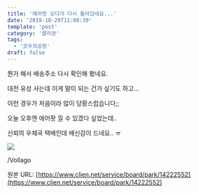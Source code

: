 ```yaml
---
title: '에어팟 오다가 다시 돌아갔네요...'
date: '2019-10-29T11:08:39'
template: 'post'
category: '클리앙'
tags: 
  - '모두의공원'
draft: false
---
```


뭔가 해서 배송주소 다시 확인해 봤네요.

대전 유성 사는데 이게 말이 되는 건가 싶기도 하고...

이런 경우가 처음이라 많이 당황스럽습니다;;

오늘 오후엔 에어팟 낄 수 있겠다 싶었는데..

신뢰의 우체국 택배인데 배신감이 드네요.. ㅠ

![](https://i.imgur.com/O5ZwLVa.jpg)

/Vollago

원본 URL: [https://www.clien.net/service/board/park/14222552](https://www.clien.net/service/board/park/14222552)